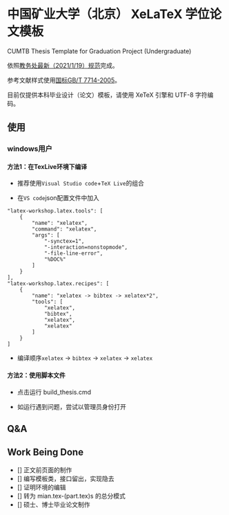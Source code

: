 # 中国矿业大学（北京） XeLaTeX 学位论文模板
CUMTB Thesis Template for Graduation Project (Undergraduate) 

依照[教务处最新（2021/1/19）规范](https://jwc.cumtb.edu.cn/info/1014/2205.htm)完成。

参考文献样式使用[国标GB/T 7714-2005](https://github.com/Haixing-Hu/GBT7714-2005-BibTeX-Style)。

目前仅提供本科毕业设计（论文）模板，请使用 XeTeX 引擎和 UTF-8 字符编码。

## 使用
### windows用户
#### 方法1：在TexLive环境下编译 

- 推荐使用`Visual Studio code`+`TeX Live`的组合

- 在`VS code`json配置文件中加入
```
"latex-workshop.latex.tools": [
    {
        "name": "xelatex",
        "command": "xelatex",
        "args": [
            "-synctex=1",
            "-interaction=nonstopmode",
            "-file-line-error",
            "%DOC%"
        ]
    }
],
"latex-workshop.latex.recipes": [
    {
        "name": "xelatex -> bibtex -> xelatex*2",
        "tools": [
            "xelatex",
            "bibtex",
            "xelatex",
            "xelatex"
        ]
    }
]
```

- 编译顺序`xelatex` -> `bibtex` -> `xelatex` -> `xelatex`
#### 方法2：使用脚本文件
- 点击运行 build_thesis.cmd

- 如运行遇到问题，尝试以管理员身份打开

## Q&A
## Work Being Done
- [] 正文前页面的制作
- [] 编写模板类，接口留出，实现隐去
- [] 证明环境的编辑
- [] 转为 mian.tex-(part.tex)s 的总分模式
- [] 硕士、博士毕业论文制作
